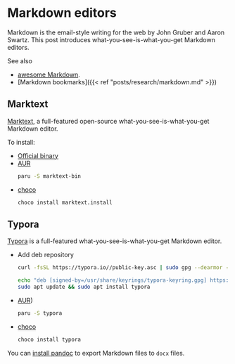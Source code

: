 # Markdown editors


Markdown is the email-style writing for the web by John Gruber and Aaron Swartz. This post introduces what-you-see-is-what-you-get Markdown editors.

See also
- [awesome Markdown](https://github.com/mundimark/awesome-markdown#markdown).
- [Markdown bookmarks]({{< ref "posts/research/markdown.md" >}})

<!--more-->

## Marktext

[Marktext](https://marktext.app/), a full-featured open-source what-you-see-is-what-you-get Markdown editor.

To install:
- [Official binary](https://marktext.app/)
- [AUR](https://aur.archlinux.org/packages/marktext-bin/)
  ```bash
  paru -S marktext-bin
  ```
- [choco](https://community.chocolatey.org/packages/marktext.install)
  ```bash
  choco install marktext.install
  ```

## Typora

[Typora](https://typora.io/) is a full-featured what-you-see-is-what-you-get Markdown editor.

- Add deb repository
  ```bash
  curl -fsSL https://typora.io//public-key.asc | sudo gpg --dearmor -o /usr/share/keyrings/typora-keyring.gpg

  echo "deb [signed-by=/usr/share/keyrings/typora-keyring.gpg] https://typora.io/ ./" | sudo tee /etc/apt/sources.list.d/typora.list > /dev/nul
  sudo apt update && sudo apt install typora
  ```
- [AUR](https://aur.archlinux.org/packages/typora/))
  ```bash
  paru -S typora
  ```
- [choco](https://community.chocolatey.org/packages/typora)
  ```bash
  choco install typora
  ```

You can [install pandoc](https://pandoc.org/installing.html) to export Markdown files to `docx` files.

